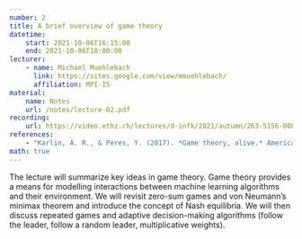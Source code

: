 ```yaml
---
number: 2
title: A brief overview of game theory
datetime:
    start: 2021-10-06T16:15:00
    end: 2021-10-06T18:00:00
lecturer: 
    - name: Michael Muehlebach
      link: https://sites.google.com/view/mmuehlebach/
      affiliation: MPI-IS
material: 
    name: Notes
    url: /notes/lecture-02.pdf
recording:
    url: https://video.ethz.ch/lectures/d-infk/2021/autumn/263-5156-00L/9967ef5e-cf6d-45f7-9280-febf0e434ef2.html
references:
    - "Karlin, A. R., & Peres, Y. (2017). *Game theory, alive.* American Mathematical Society. ISBN:&nbsp;978-1-4704-1982-0. [PDF version available online.](https://homes.cs.washington.edu/~karlin/GameTheoryBook.pdf) **[Chapter 2: Section 2.1–2.3; Chapter 18: Section 18.1–18.3]**"
math: true
---
```


The lecture will summarize key ideas in game theory. 
Game theory provides a means for modelling interactions between machine learning algorithms and their environment. 
We will revisit zero-sum games and von Neumann’s minimax theorem and introduce the concept of Nash equilibria. 
We will then discuss repeated games and adaptive decision-making algorithms (follow the leader, follow a random leader, multiplicative weights).
